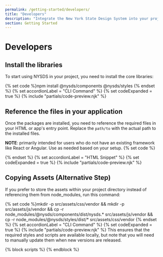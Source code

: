```yaml
---
permalink: /getting-started/developers/
title: "Developers"
description: "Integrate the New York State Design System into your project with web components, design tokens, and styles. Learn how to install, customize, and use it in Angular, .NET, React, and more."
section: Getting Started
---
```


# Developers

## Install the libraries

To start using NYSDS in your project, you need to install the core libraries:

{% set code %}npm install @nysds/components @nysds/styles
{% endset %}
{% set accordionLabel = "CLI Command" %}
{% set codeExpanded = true %}
{% include "partials/code-preview.njk" %}

## Reference the files in your application
Once the packages are installed, you need to reference the required files in your HTML or app's entry point. Replace the `path/to` with the actual path to the installed files.

**NOTE**: primarily intended for users who do not have an existing framework like React or Angular. Use as needed based on your setup.
{% set code %}<!-- Load the NYS Design System JavaScript module -->
<script src="/path/to/nysds.js"></script>
<!-- Load the full NYS Design System CSS -->
<link rel="stylesheet" href="/path/to/nysds-full.min.css" />
{% endset %}
{% set accordionLabel = "HTML Snippet" %}
{% set codeExpanded = true %}
{% include "partials/code-preview.njk" %}

## Copying Assets (Alternative Step)
If you prefer to store the assets within your project directory instead of referencing them from node_modules, run this command:

{% set code %}mkdir -p src/assets/css/vendor && mkdir -p src/assets/js/vendor && cp -r node_modules/@nysds/components/dist/nysds.* src/assets/js/vendor && cp -r node_modules/@nysds/styles/dist/* src/assets/css/vendor
{% endset %}
{% set accordionLabel = "CLI Command" %}
{% set codeExpanded = true %}
{% include "partials/code-preview.njk" %}
This ensures that the required styles and scripts are available locally, but note that you will need to manually update them when new versions are released.

{% block scripts %}
{% endblock %}